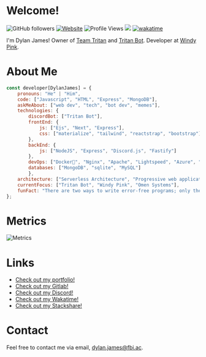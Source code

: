 # Welcome!
![GitHub followers](https://img.shields.io/github/followers/dylanjamesdev?label=Followers&style=social)
[![Website](https://img.shields.io/badge/Website-46a2f1.svg?&style=flat-square&logo=Google-Chrome&logoColor=white&link=https://tritan.gg)](https://tritan.gg/)
![Profile Views](https://komarev.com/ghpvc/?username=dylanjamesdev)
![](https://dcbadge.vercel.app/api/shield/359498825150365699?style=flat)
[![wakatime](https://wakatime.com/badge/user/c7ac5a05-9cb1-4292-ba4a-fb00cff5ce8b.svg)](https://wakatime.com/@c7ac5a05-9cb1-4292-ba4a-fb00cff5ce8b)

<p>I'm Dylan James! Owner of <a href="https://github.com/team-tritan">Team Tritan</a> and <a href='https://github.com/dylanjamesdev/tritan-bot'>Tritan Bot</a>. Developer at <a href='https://windy.pink'>Windy Pink</a>.</p>

# About Me
```javascript
const developer[DylanJames] = {
    pronouns: "He" | "Him",
    code: ["Javascript", "HTML", "Express", "MongoDB"],
    askMeAbout: ["web dev", "tech", "bot dev", "memes"],
    technologies: {
        discordBot: ["Tritan Bot"],
        frontEnd: {
            js: ["Ejs", "Next", "Express"],
            css: ["materialize", "tailwind", "reactstrap", "bootstrap"]
        },
        backEnd: {
            js: ["NodeJS", "Express", "Discord.js", "Fastify"]
        },
        devOps: ["Docker🐳", "Nginx", "Apache", "Lightspeed", "Azure", "AWS"],
        databases: ["MongoDB", "sqlite", "MySQL"]
        },
    architecture: ["Serverless Architecture", "Progressive web applications", "Single page applications", "Nodejs Developments],
    currentFocus: ["Tritan Bot", "Windy Pink", "Omen Systems"],
    funFact: "There are two ways to write error-free programs; only the third one works"
};
```

# Metrics
![Metrics](https://metrics.lecoq.io/dylanjamesdev?template=classic&repositories.forks=true&repositories.affiliations=member&languages=1&habits=1&followup=1&people=1&stargazers=1&activity=1&code=1&lines=1&introduction=1&wakatime=1&traffic=1&stars=1&music=1&skyline=1&languages.limit=8&languages.threshold=0%25&languages.colors=github&languages.sections=most-used&languages.indepth=false&languages.analysis.timeout=15&languages.categories=markup%2C%20programming&languages.recent.categories=markup%2C%20programming&languages.recent.load=300&languages.recent.days=14&stars.limit=4&habits.from=200&habits.days=14&habits.facts=true&habits.charts=true&habits.trim=false&followup.sections=repositories&followup.indepth=true&people.limit=24&people.identicons=false&people.size=28&people.types=followers%2C%20following&people.shuffle=false&stargazers.charts.type=classic&code.lines=12&code.load=100&code.days=3&code.visibility=public&activity.limit=5&activity.load=300&activity.days=14&activity.visibility=all&activity.timestamps=false&activity.filter=all&introduction.title=true&skyline.year=current-year&skyline.frames=60&skyline.quality=0.5&skyline.compatibility=false&music.provider=spotify&music.playlist=https%3A%2F%2Fopen.spotify.com%2Fplaylist%2F2ScWfoPJjsIfsw4LBE64t8%3Fsi%3D3f921b95a6734233&music.limit=4&music.played.at=true&music.time.range=short&music.top.type=tracks&music.user=.user.login&wakatime.days=7&wakatime.sections=time%2C%20projects%2C%20projects-graphs%2C%20languages%2C%20languages-graphs%2C%20editors%2C%20os&wakatime.limit=5&wakatime.url=https%3A%2F%2Fwakatime.com&wakatime.user=dylanjamesdev&config.timezone=America%2FNew_York)

# Links
- [Check out my portfolio!](https://dylanjames.gay)
- [Check out my Gitlab!](https://gitlab.com/team-tritan)
- [Check out my Discord!](https://discord.gg/EufXV6NuHC)
- [Check out my Wakatime!](https://wakatime.com/@dylanjamesdev/)
- [Check out my Stackshare!](https://stackshare.io/dylanjamesdev)

# Contact
Feel free to contact me via email, dylan.james@fbi.ac.
